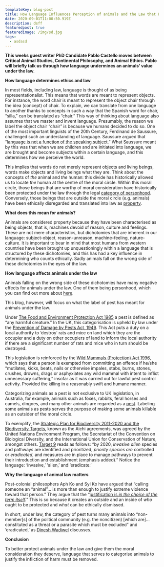 ```yaml
---
templateKey: blog-post
title: How Language Influences Perception of animals and the Law that Follows
date: 2020-09-01T11:00:50.919Z
description: dsff
featuredpost: true
featuredimage: /img/sd.jpg
tags:
  - asdasd
---
```

**This weeks guest writer PhD Candidate Pablo Castello moves between Critical Animal Studies, Continental Philosophy, and Animal Ethics. Pablo will briefly talk us through how language undermines an animals’ value under the law.**



**How language determines ethics and law**

In most fields, including law, language is thought of as being representationalist. This means that words are meant to represent objects. For instance, the word chair is meant to represent the object chair through the idea (concept) of chair. To explain, we can translate from one language to another thanks to concepts in such a way that the Spanish word for chair, “silla,” can be translated as “chair.” This way of thinking about language also assumes that we master and invent language. Presumably, the reason we label the object chair “chair” is because we humans decided to do so. One of the most important linguists of the 20th Century, Ferdinand de Saussure, challenged such an understanding of language. Saussure argued that “[language is not a function of the speaking subject](http://cup.columbia.edu/book/course-in-general-linguistics/9780231157261).” What Saussure meant by this was that when we are children and are initiated into language, we are brought and become subjects within a certain language, and this determines how we perceive the world.

This implies that words do not merely represent objects and living beings, words make objects and living beings what they are. Think about the concepts of *the* animal and *the* human: this divide has historically allowed us to locate *the* human at the centre of the moral circle. Within this moral circle, those beings that are worthy of moral consideration have historically been protected under the law through the legal [category of personhood](https://advocates-for-animals.com/blog/245). Conversely, those beings that are outside the moral circle (e.g. animals) have been ethically disregarded and translated into law as [property](https://advocates-for-animals.com/blog/245).



**What does this mean for animals?**

Animals are considered property because they have been characterised as being objects, that is, machines devoid of reason, culture and feelings. These are not mere characteristics, but dichotomies that are inherent in our language: subject-object, reason-unreason, machine-feeling, nature-culture. It is important to bear in mind that most humans from western countries have been brought up unquestioningly within a language that is structured by these dichotomies, and this has had a key influence in determining who counts ethically. Sadly animals fall on the wrong side of these dichotomies in the eyes of the law.



**How language affects animals under the law**

Animals falling on the wrong side of these dichotomies have many negative effects for animals under the law. One of them being personhood, which you can find out more about [here](https://advocates-for-animals.com/blog/245).

This blog, however, will focus on what the label of pest has meant for animals under the law.

Under [The Food and Environment Protection Act 1985](https://www.legislation.gov.uk/ukpga/1985/48) a pest is defined as “any harmful creature.” In the UK, this categorisation is upheld by law under the [Prevention of Damage by Pests Act, 1949](http://www.legislation.gov.uk/ukpga/Geo6/12-13-14/55). This Act puts a duty on a local authority to ‘destroy’ rats and mice on land which they are the occupier and a duty on other occupiers of land to inform the local authority if there are a significant number of rats and mice who in turn should be destroyed.

This legislation is reinforced by the [Wild Mammals (Protection) Act 1996](https://www.legislation.gov.uk/ukpga/1996/3/contents), which says that a person is exempted from committing an offence if he/she “mutilates, kicks, beats, nails or otherwise impales, stabs, burns, stones, crushes, drowns, drags or asphyxiates any wild mammal with intent to inflict unnecessary suffering,” insofar as it was carried out for lawful pest control activity. Provided the killing in a reasonably swift and humane manner.

Categorizing animals as a pest is not exclusive to UK legislation, in Australia, for example, animals such as foxes, rabbits, feral horses and camels, dingoes, and many other animals are regarded as a [pest](https://www.agriculture.gov.au/sites/default/files/sitecollectiondocuments/pests-diseases-weeds/consultation/apas-final.pdf). Labeling some animals as pests serves the purpose of making some animals killable as an outsider of the moral circle.

To exemplify, the [Strategic Plan for Biodiversity 2011-2020 and the Biodiversity Targets](https://www.cbd.int/sp/), known as the Aichi agreements, was agreed by the United Nations Environment Program, the Secretariat of the Convention on Biological Diversity, and the International Union for Conservation of Nature, amongst others. [Target 9](https://www.cbd.int/sp/targets/) reads as follows: “by 2020, *invasive* *alien* species and pathways are identified and prioritized, *priority species are* controlled or *eradicated*, and measures are in place to manage pathways to prevent their introduction and establishment (emphasis added).” Notice the language: ‘invasive,’ ‘alien,’ and ‘eradicate.’



**Why the language of animal law matters**

Post-colonial philosophers Aph Ko and Syl Ko have argued that “calling someone an “animal”… is more than enough to justify extreme violence toward that person.” They argue that the “[justification is *in the choice of the term itself*](https://lanternbooks.presswarehouse.com/Books/BookDetail.aspx?productID=515348)*.*” This is so because it creates an outside and an inside of *who* ought to be protected and *what* can be ethically dismissed.

In short, under law, the category of pest turns many animals into “non-member\[s] of the political community (e.g. the noncitizen) \[which are]… constituted as a threat or a parasite which must be excluded” and ‘eradicated,’ as [Dinesh Wadiwel](https://feralfeminisms.com/a-conversation-on-the-feral/) discusses.



**Conclusion**

To better protect animals under the law and give them the moral consideration they deserve, language that serves to categorise animals to justify the infliction of harm must be removed.